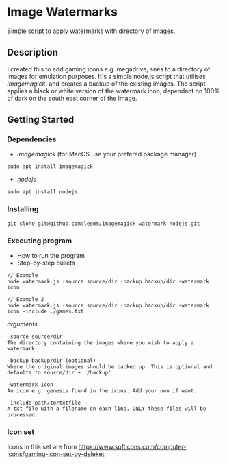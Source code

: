 # Image Watermarks

Simple script to apply watermarks with directory of images.

## Description

I created this to add gaming icons e.g. megadrive, snes to a directory of images for emulation purposes.
It's a simple node.js script that utilises _imagemagick_, and creates a backup of the existing images.
The script applies a black or white version of the watermark icon, dependant on 100% of dark on the south east corner of the image.

## Getting Started

### Dependencies

* *imagemagick* (for MacOS use your prefered package manager)
```
sudo apt install imagemagick
```
* *nodejs*
```
sudo apt install nodejs
```

### Installing

```
git clone git@github.com:leemm/imagemagick-watermark-nodejs.git
```

### Executing program

* How to run the program
* Step-by-step bullets

```
// Example
node watermark.js -source source/dir -backup backup/dir -watermark icon

// Example 2
node watermark.js -source source/dir -backup backup/dir -watermark icon -include ./games.txt
```

*arguments*
```
-source source/dir
The directory containing the images where you wish to apply a watermark

-backup backup/dir (optional)
Where the original images should be backed up. This is optional and defaults to source/dir + '/backup'

-watermark icon
An icon e.g. genesis found in the icons. Add your own if want.

-include path/to/txtfile
A txt file with a filename on each line. ONLY these files will be processed.
```

### Icon set

Icons in this set are from https://www.softicons.com/computer-icons/gaming-icon-set-by-deleket